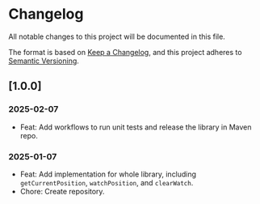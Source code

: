 # Changelog
All notable changes to this project will be documented in this file.

The format is based on [Keep a Changelog](https://keepachangelog.com/en/1.0.0/),
and this project adheres to [Semantic Versioning](https://semver.org/spec/v2.0.0.html).

## [1.0.0]

### 2025-02-07
- Feat: Add workflows to run unit tests and release the library in Maven repo.

### 2025-01-07
- Feat: Add implementation for whole library, including `getCurrentPosition`, `watchPosition`, and `clearWatch`.
- Chore: Create repository.
